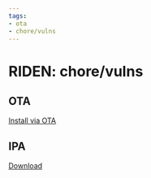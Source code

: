 ```yaml
---
tags: 
- ota
- chore/vulns
---
```


# RIDEN: chore/vulns

## OTA

[Install via OTA](itms-services://?action=download-manifest&url=https://ridenui.github.io/mobileapp/ota/chore/vulns/ota_manifest.plist)

## IPA

[Download](https://ridenui.github.io/mobileapp/ota/chore/vulns/RIDEN.ipa)